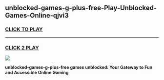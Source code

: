 
## unblocked-games-g-plus-free-Play-Unblocked-Games-Online-qjvi3
<h3>
<a href="https://premium76.site?title=unblocked-games-g-plus-free&ref=25A">CLICK TO PLAY</a></h3>
<hr>

<h3>
<a href="https://premium76.site?title=unblocked-games-g-plus-free&ref=25A">CLICK 2 PLAY</a>
  
</h3>

<a href="https://premium76.site?title=unblocked-games-g-plus-free&ref=25A"><img src="https://clearcache.store/games.png"></a>


**unblocked-games-g-plus-free games unblocked: Your Gateway to Fun and Accessible Online Gaming**
